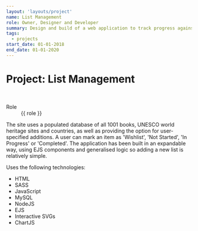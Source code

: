 ```yaml
---
layout: 'layouts/project'
name: List Management
role: Owner, Designer and Developer
summary: Design and build of a web application to track progress against various collections of list data.
tags:
  - projects
start_date: 01-01-2018
end_date: 01-01-2020
---
```


# Project: List Management

<div class="image-wrapper">
  <img class="project-image project-image--multiple" src="/assets/project-images/books.png" alt="" role="presentation">
  <img class="project-image project-image--multiple" src="/assets/project-images/books2.png" alt="" role="presentation">
</div>

<dl>
  <dt>Role</dt>
  <dd>{{ role }}</dd>
</dl>


The site uses a populated database of all 1001 books, UNESCO world heritage sites and countries, as well as providing the option for user-specified additions. A user can mark an item as 'Wishlist', 'Not Started', 'In Progress' or 'Completed'. The application has been built in an expandable way, using EJS components and generalised logic so adding a new list is relatively simple.

Uses the following technologies:

- HTML
- SASS
- JavaScript
- MySQL
- NodeJS
- EJS
- Interactive SVGs
- ChartJS
